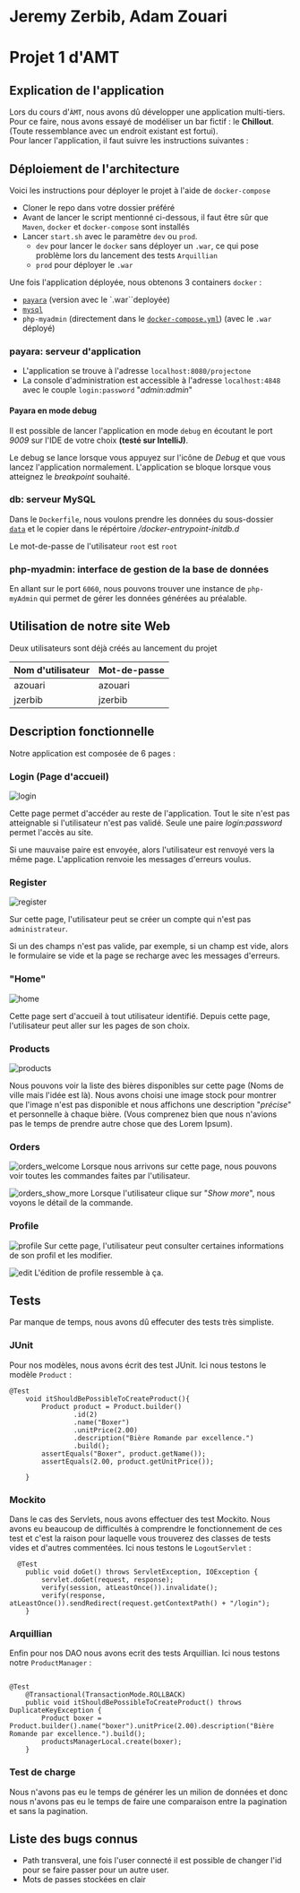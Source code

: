 # Jeremy Zerbib, Adam Zouari
# Projet 1 d'AMT

## Explication de l'application
Lors du cours d'`ÀMT`, nous avons dû développer une application multi-tiers.
Pour ce faire, nous avons essayé de modéliser un bar fictif : le **Chillout**.
(Toute ressemblance avec un endroit existant est fortui).  
Pour lancer l'application, il faut suivre les instructions suivantes : 


## Déploiement de l'architecture
Voici les instructions pour déployer le projet à l'aide de `docker-compose`
- Cloner le repo dans votre dossier préféré
- Avant de lancer le script mentionné ci-dessous, il faut être sûr que `Maven`, `docker` et `docker-compose` sont installés
- Lancer `start.sh` avec le paramètre `dev` ou `prod`. 
    - `dev` pour lancer le `docker` sans déployer un `.war`, ce qui pose problème lors du lancement des tests `Arquillian`
    - `prod` pour déployer le `.war` 

Une fois l'application déployée, nous obtenons 3 containers `docker` : 
 - [`payara`](docker/images/payara/Dockerfile) (version avec le `.war``deployée)
 - [`mysql`](docker/images/mysql/Dockerfile)
 - `php-myadmin` (directement dans le [`docker-compose.yml`](/docker/topologies/chillout-prod/docker-compose.yml)) (avec le `.war` déployé)

### payara: serveur d'application
- L'application se trouve à l'adresse `localhost:8080/projectone`
- La console d'administration est accessible à l'adresse `localhost:4848` avec le couple `login:password` "*admin:admin*"

#### Payara en mode debug
Il est possible de lancer l'application en mode `debug` en écoutant le port *9009* sur l'IDE de votre choix **(testé sur IntelliJ)**.  

Le debug se lance lorsque vous appuyez sur l'icône de *Debug* et que vous lancez l'application normalement. 
L'application se bloque lorsque vous atteignez le *breakpoint* souhaité.

### db: serveur MySQL
Dans le `Dockerfile`, nous voulons prendre les données du sous-dossier [`data`](docker/images/mysql/data) et le copier dans le répértoire */docker-entrypoint-initdb.d*

Le mot-de-passe de l'utilisateur `root` est `root`

### php-myadmin: interface de gestion de la base de données
En allant sur le port `6060`, nous pouvons trouver une instance de `php-myAdmin` qui permet de gérer les données générées au préalable.

## Utilisation de notre site Web
Deux utilisateurs sont déjà créés au lancement du projet

| Nom d'utilisateur   | Mot-de-passe |
|---------------------|--------------|
| azouari             | azouari     |
| jzerbib             | jzerbib     |


## Description fonctionnelle
Notre application est composée de 6 pages : 

### Login (Page d'accueil)
![login](./docs/img/login.png)

Cette page  permet d'accéder au reste de l'application.
Tout le site n'est pas atteignable si l'utilisateur n'est pas validé.
Seule une paire *login:password* permet l'accès au site.  

Si une mauvaise paire est envoyée, alors l'utilisateur est renvoyé vers la même page.
L'application renvoie les messages d'erreurs voulus.

### Register
![register](./docs/img/register.png)

Sur cette page, l'utilisateur peut se créer un compte qui n'est pas `administrateur`.  

Si un des champs n'est pas valide, par exemple, si un champ est vide, alors le formulaire se vide et la page se recharge avec les messages d'erreurs.

### "Home"
![home](./docs/img/home.png)

Cette page sert d'accueil à tout utilisateur identifié.
Depuis cette page, l'utilisateur peut aller sur les pages de son choix.

### Products
![products](./docs/img/products.png)

Nous pouvons voir la liste des bières disponibles sur cette page (Noms de ville mais l'idée est là).
Nous avons choisi une image stock pour montrer que l'image n'est pas disponible et nous affichons une description "*précise*" et personnelle à chaque bière.
(Vous comprenez bien que nous n'avions pas le temps de prendre autre chose que des Lorem Ipsum).

### Orders
![orders_welcome](./docs/img/orders_welc.png)
Lorsque nous arrivons sur cette page, nous pouvons voir toutes les commandes faites par l'utilisateur.

![orders_show_more](./docs/img/orders_show.png)
Lorsque l'utilisateur clique sur "*Show more*", nous voyons le détail de la commande.

### Profile

![profile](./docs/img/profile.png)
Sur cette page, l'utilisateur peut consulter certaines informations de son profil et les modifier.

![edit](./docs/img/edit.png)
L'édition de profile ressemble à ça.

## Tests

Par manque de temps, nous avons dû effecuter des tests très simpliste.

### JUnit

Pour nos modèles, nous avons écrit des test JUnit. 
Ici nous testons le modèle `Product` :

```
@Test
    void itShouldBePossibleToCreateProduct(){
        Product product = Product.builder()
                .id(2)
                .name("Boxer")
                .unitPrice(2.00)
                .description("Bière Romande par excellence.")
                .build();
        assertEquals("Boxer", product.getName());
        assertEquals(2.00, product.getUnitPrice());

    }

```
### Mockito

Dans le cas des Servlets, nous avons effectuer des test Mockito. 
Nous avons eu beaucoup de difficultés à comprendre le fonctionnement de ces test et c'est la raison pour laquelle vous trouverez des classes de tests vides et d'autres commentées. Ici nous testons le `LogoutServlet` :


```
  @Test
    public void doGet() throws ServletException, IOException {
        servlet.doGet(request, response);
        verify(session, atLeastOnce()).invalidate();
        verify(response, atLeastOnce()).sendRedirect(request.getContextPath() + "/login");
    }
```

### Arquillian

Enfin pour nos DAO nous avons ecrit des tests Arquillian. Ici nous testons notre `ProductManager` :
```

@Test
    @Transactional(TransactionMode.ROLLBACK)
    public void itShouldBePossibleToCreateProduct() throws DuplicateKeyException {
        Product boxer = Product.builder().name("boxer").unitPrice(2.00).description("Bière Romande par excellence.").build();
        productsManagerLocal.create(boxer);
    }

```

### Test de charge

Nous n'avons pas eu le temps de générer les un milion de données et donc nous n'avons pas eu le temps de faire une comparaison entre la pagination et sans la pagination.

## Liste des bugs connus
- Path transveral, une fois l'user connecté il est possible de changer l'id pour se faire passer pour un autre user.
- Mots de passes stockées en clair


